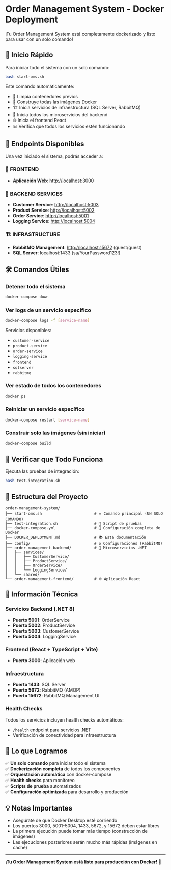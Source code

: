 # Order Management System - Docker Deployment

¡Tu Order Management System está completamente dockerizado y listo para usar con un solo comando!

## 🚀 Inicio Rápido

Para iniciar todo el sistema con un solo comando:

```bash
bash start-oms.sh
```

Este comando automáticamente:
- 🧹 Limpia contenedores previos
- 🔨 Construye todas las imágenes Docker
- 🏗️ Inicia servicios de infraestructura (SQL Server, RabbitMQ)
- 🚀 Inicia todos los microservicios del backend
- 🌐 Inicia el frontend React
- 📊 Verifica que todos los servicios estén funcionando

## 🌟 Endpoints Disponibles

Una vez iniciado el sistema, podrás acceder a:

### 📱 FRONTEND
- **Aplicación Web**: [http://localhost:3000](http://localhost:3000)

### 🔧 BACKEND SERVICES
- **Customer Service**: [http://localhost:5003](http://localhost:5003)
- **Product Service**: [http://localhost:5002](http://localhost:5002)
- **Order Service**: [http://localhost:5001](http://localhost:5001)
- **Logging Service**: [http://localhost:5004](http://localhost:5004)

### 🏗️ INFRASTRUCTURE
- **RabbitMQ Management**: [http://localhost:15672](http://localhost:15672) (guest/guest)
- **SQL Server**: localhost:1433 (sa/YourPassword123!)

## 🛠️ Comandos Útiles

### Detener todo el sistema
```bash
docker-compose down
```

### Ver logs de un servicio específico
```bash
docker-compose logs -f [service-name]
```

Servicios disponibles:
- `customer-service`
- `product-service`
- `order-service`
- `logging-service`
- `frontend`
- `sqlserver`
- `rabbitmq`

### Ver estado de todos los contenedores
```bash
docker ps
```

### Reiniciar un servicio específico
```bash
docker-compose restart [service-name]
```

### Construir solo las imágenes (sin iniciar)
```bash
docker-compose build
```

## 🧪 Verificar que Todo Funciona

Ejecuta las pruebas de integración:

```bash
bash test-integration.sh
```

## 📁 Estructura del Proyecto

```
order-management-system/
├── start-oms.sh                       # ⭐ Comando principal (UN SOLO COMANDO)
├── test-integration.sh                # 🧪 Script de pruebas
├── docker-compose.yml                 # 🐳 Configuración completa de Docker
├── DOCKER_DEPLOYMENT.md               # 📚 Esta documentación
├── config/                            # ⚙️ Configuraciones (RabbitMQ)
├── order-management-backend/          # 🔧 Microservicios .NET
│   ├── services/
│   │   ├── CustomerService/
│   │   ├── ProductService/
│   │   ├── OrderService/
│   │   └── LoggingService/
│   └── shared/
└── order-management-frontend/         # 🌐 Aplicación React
```

## 🐳 Información Técnica

### Servicios Backend (.NET 8)
- **Puerto 5001**: OrderService
- **Puerto 5002**: ProductService  
- **Puerto 5003**: CustomerService
- **Puerto 5004**: LoggingService

### Frontend (React + TypeScript + Vite)
- **Puerto 3000**: Aplicación web

### Infraestructura
- **Puerto 1433**: SQL Server
- **Puerto 5672**: RabbitMQ (AMQP)
- **Puerto 15672**: RabbitMQ Management UI

### Health Checks
Todos los servicios incluyen health checks automáticos:
- `/health` endpoint para servicios .NET
- Verificación de conectividad para infraestructura

## 🎯 Lo que Logramos

✅ **Un solo comando** para iniciar todo el sistema  
✅ **Dockerización completa** de todos los componentes  
✅ **Orquestación automática** con docker-compose  
✅ **Health checks** para monitoreo  
✅ **Scripts de prueba** automatizados  
✅ **Configuración optimizada** para desarrollo y producción  

## 💡 Notas Importantes

- Asegúrate de que Docker Desktop esté corriendo
- Los puertos 3000, 5001-5004, 1433, 5672, y 15672 deben estar libres
- La primera ejecución puede tomar más tiempo (construcción de imágenes)
- Las ejecuciones posteriores serán mucho más rápidas (imágenes en caché)

---

**¡Tu Order Management System está listo para producción con Docker! 🎉**
